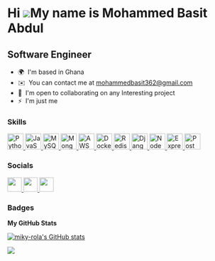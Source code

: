 Hi ![](https://user-images.githubusercontent.com/18350557/176309783-0785949b-9127-417c-8b55-ab5a4333674e.gif)My name is Mohammed Basit Abdul
=================================================================================================================================

Software Engineer
-----------------

* 🌍  I'm based in Ghana
* ✉️  You can contact me at [mohammedbasit362@gmail.com](mailto:mohammedbasit362@gmail.com)
* 🤝  I'm open to collaborating on any Interesting project
* ⚡  I'm just me
### Skills


<p align="left">
<a href="https://www.python.org/" target="_blank" rel="noreferrer">
  <img src="https://raw.githubusercontent.com/danielcranney/readme-generator/main/public/icons/skills/python-colored.svg" width="36" height="36" alt="Python" />
</a>
<a href="https://www.javascript.com/" target="_blank" rel="noreferrer">
  <img src="https://raw.githubusercontent.com/danielcranney/readme-generator/main/public/icons/skills/javascript-colored.svg" width="36" height="36" alt="JavaScript" />
</a>
<a href="https://www.mysql.com/" target="_blank" rel="noreferrer">
  <img src="https://raw.githubusercontent.com/danielcranney/readme-generator/main/public/icons/skills/mysql-colored.svg" width="36" height="36" alt="MySQL" />
</a>
<a href="https://www.mongodb.com/" target="_blank" rel="noreferrer">
  <img src="https://raw.githubusercontent.com/danielcranney/readme-generator/main/public/icons/skills/mongodb-colored.svg" width="36" height="36" alt="MongoDB" />
</a>
<a href="https://aws.amazon.com" target="_blank" rel="noreferrer">
  <img src="https://raw.githubusercontent.com/danielcranney/readme-generator/main/public/icons/skills/aws-colored.svg" width="36" height="36" alt="AWS" />
</a>
<a href="https://www.docker.com/" target="_blank" rel="noreferrer">
  <img src="https://raw.githubusercontent.com/danielcranney/readme-generator/main/public/icons/skills/docker-colored.svg" width="36" height="36" alt="Docker" />
</a>
<a href="https://redis.io/" target="_blank" rel="noreferrer">
  <img src="https://raw.githubusercontent.com/danielcranney/readme-generator/main/public/icons/skills/redis-colored.svg" width="36" height="36" alt="Redis" />
</a>
<a href="https://www.djangoproject.com/" target="_blank" rel="noreferrer">
  <img src="https://raw.githubusercontent.com/danielcranney/readme-generator/main/public/icons/skills/django-colored.svg" width="36" height="36" alt="Django" />
</a>
<a href="https://nodejs.org/" target="_blank" rel="noreferrer">
  <img src="https://raw.githubusercontent.com/danielcranney/readme-generator/main/public/icons/skills/nodejs-colored.svg" width="36" height="36" alt="NodeJS" />
</a>
<a href="https://expressjs.com/" target="_blank" rel="noreferrer">
  <img src="https://raw.githubusercontent.com/danielcranney/readme-generator/main/public/icons/skills/express-colored.svg" width="36" height="36" alt="Express" />
</a>
<a href="https://www.postman.com/" target="_blank" rel="noreferrer">
  <img src="https://raw.githubusercontent.com/danielcranney/readme-generator/main/public/icons/skills/postman-colored.svg" width="36" height="36" alt="Postman" />
</a>


### Socials

<p align="left"> 
  <a href="https://www.github.com/basit-devBE" target="_blank" rel="noreferrer"> 
    <picture> 
      <source media="(prefers-color-scheme: dark)" srcset="https://raw.githubusercontent.com/danielcranney/readme-generator/main/public/icons/socials/github-dark.svg" /> 
      <source media="(prefers-color-scheme: light)" srcset="https://raw.githubusercontent.com/danielcranney/readme-generator/main/public/icons/socials/github.svg" /> 
      <img src="https://raw.githubusercontent.com/danielcranney/readme-generator/main/public/icons/socials/github.svg" width="32" height="32" /> 
    </picture> 
  </a> 
  <a href="https://medium.com/@mohammedbasit362" target="_blank" rel="noreferrer"> 
    <picture> 
      <source media="(prefers-color-scheme: dark)" srcset="https://raw.githubusercontent.com/danielcranney/readme-generator/main/public/icons/socials/medium-dark.svg" /> 
      <source media="(prefers-color-scheme: light)" srcset="https://raw.githubusercontent.com/danielcranney/readme-generator/main/public/icons/socials/medium.svg" /> 
      <img src="https://raw.githubusercontent.com/danielcranney/readme-generator/main/public/icons/socials/medium.svg" width="32" height="32" /> 
    </picture> 
  </a>
  <a href="https://x.com/mobasit8" target="_blank" rel="noreferrer"> 
    <picture> 
      <source media="(prefers-color-scheme: dark)" srcset="https://raw.githubusercontent.com/danielcranney/readme-generator/main/public/icons/socials/twitter-dark.svg" /> 
      <source media="(prefers-color-scheme: light)" srcset="https://raw.githubusercontent.com/danielcranney/readme-generator/main/public/icons/socials/twitter.svg" /> 
      <img src="https://raw.githubusercontent.com/danielcranney/readme-generator/main/public/icons/socials/twitter.svg" width="32" height="32" /> 
    </picture> 
  </a>
</p>


### Badges

<b>My GitHub Stats</b>

<a href="http://www.github.com/basit-devBE"><img src="https://github-readme-stats.vercel.app/api?username=miky-rola&show_icons=true&hide=&count_private=true&title_color=000000&text_color=84cc16&icon_color=22c55e&bg_color=7f1d1d&hide_border=true&show_icons=true" alt="miky-rola's GitHub stats" /></a>

<a href="http://www.github.com/basit-devBE"><img src="https://github-readme-streak-stats.herokuapp.com/?user=miky-rola&stroke=84cc16&background=7f1d1d&ring=000000&fire=000000&currStreakNum=84cc16&currStreakLabel=000000&sideNums=84cc16&sideLabels=84cc16&dates=84cc16&hide_border=true" /></a>
